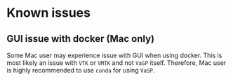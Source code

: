 # Known issues

## GUI issue with docker (Mac only)

Some Mac user may experience issue with GUI when using docker. This is most likely an issue with `VTK` or `VMTK` and not `VaSP` itself. Therefore, Mac user is highly recommended to use `conda` for using `VaSP`.